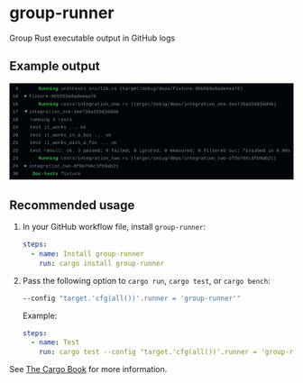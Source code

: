 # group-runner

Group Rust executable output in GitHub logs

## Example output

<img src="etc/screenshot.png">

## Recommended usage

1. In your GitHub workflow file, install `group-runner`:

   ```yaml
   steps:
     - name: Install group-runner
       run: cargo install group-runner
   ```

2. Pass the following option to `cargo run`, `cargo test`, or `cargo bench`:
   ```sh
   --config "target.'cfg(all())'.runner = 'group-runner'"
   ```
   Example:
   ```yaml
   steps:
     - name: Test
       run: cargo test --config "target.'cfg(all())'.runner = 'group-runner'"
   ```

See [The Cargo Book] for more information.

[The Cargo Book]: https://doc.rust-lang.org/cargo/reference/config.html#targettriplerunner
